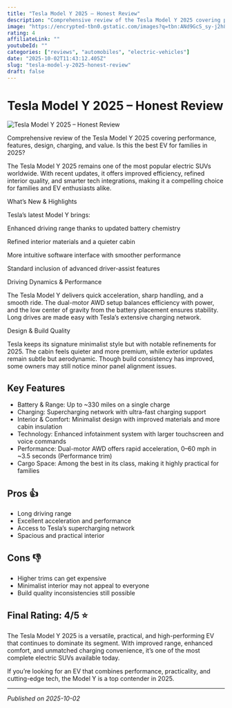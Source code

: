 ```yaml
---
title: "Tesla Model Y 2025 – Honest Review"
description: "Comprehensive review of the Tesla Model Y 2025 covering performance, features, design, charging, and value. Is this the best EV for families in 2025?"
image: "https://encrypted-tbn0.gstatic.com/images?q=tbn:ANd9GcS_sy-j2h8dyBeUcnAVnThxuhcs0o4vhd-p-JpopiKHqZo9t_MyeZCDifok&s=10"
rating: 4
affiliateLink: ""
youtubeId: ""
categories: ["reviews", "automobiles", "electric-vehicles"]
date: "2025-10-02T11:43:12.405Z"
slug: "tesla-model-y-2025-honest-review"
draft: false
---
```


# Tesla Model Y 2025 – Honest Review

![Tesla Model Y 2025 – Honest Review](https://encrypted-tbn0.gstatic.com/images?q=tbn:ANd9GcS_sy-j2h8dyBeUcnAVnThxuhcs0o4vhd-p-JpopiKHqZo9t_MyeZCDifok&s=10)

Comprehensive review of the Tesla Model Y 2025 covering performance, features, design, charging, and value. Is this the best EV for families in 2025?

The Tesla Model Y 2025 remains one of the most popular electric SUVs worldwide. With recent updates, it offers improved efficiency, refined interior quality, and smarter tech integrations, making it a compelling choice for families and EV enthusiasts alike.

What’s New & Highlights

Tesla’s latest Model Y brings:

Enhanced driving range thanks to updated battery chemistry

Refined interior materials and a quieter cabin

More intuitive software interface with smoother performance

Standard inclusion of advanced driver-assist features

Driving Dynamics & Performance

The Tesla Model Y delivers quick acceleration, sharp handling, and a smooth ride. The dual-motor AWD setup balances efficiency with power, and the low center of gravity from the battery placement ensures stability. Long drives are made easy with Tesla’s extensive charging network.

Design & Build Quality

Tesla keeps its signature minimalist style but with notable refinements for 2025. The cabin feels quieter and more premium, while exterior updates remain subtle but aerodynamic. Though build consistency has improved, some owners may still notice minor panel alignment issues.


## Key Features

- Battery & Range: Up to ~330 miles on a single charge
- Charging: Supercharging network with ultra-fast charging support
- Interior & Comfort: Minimalist design with improved materials and more cabin insulation
- Technology: Enhanced infotainment system with larger touchscreen and voice commands
- Performance: Dual-motor AWD offers rapid acceleration, 0–60 mph in ~3.5 seconds (Performance trim)
- Cargo Space: Among the best in its class, making it highly practical for families



## Pros 👍

- Long driving range
- Excellent acceleration and performance
- Access to Tesla’s supercharging network
- Spacious and practical interior



## Cons 👎

- Higher trims can get expensive
- Minimalist interior may not appeal to everyone
- Build quality inconsistencies still possible


## Final Rating: 4/5 ⭐

The Tesla Model Y 2025 is a versatile, practical, and high-performing EV that continues to dominate its segment. With improved range, enhanced comfort, and unmatched charging convenience, it’s one of the most complete electric SUVs available today.

If you’re looking for an EV that combines performance, practicality, and cutting-edge tech, the Model Y is a top contender in 2025.



---

*Published on 2025-10-02*
